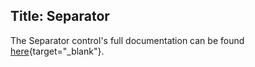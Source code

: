 Title: Separator
---

The Separator control's full documentation can be found [here](/api/Avalonia.Controls/Separator/){target="_blank"}.
